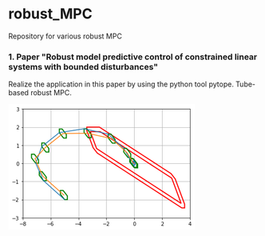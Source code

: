 # robust_MPC
Repository for various robust MPC



### 1. Paper "Robust model predictive control of constrained linear systems with bounded disturbances"

Realize the application in this paper by using the python tool pytope. Tube-based robust MPC.

![](./fig/tube_based_linear_MPC.png)

